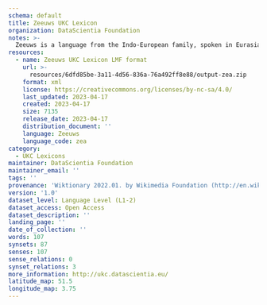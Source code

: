 ```yaml
---
schema: default
title: Zeeuws UKC Lexicon
organization: DataScientia Foundation
notes: >-
  Zeeuws is a language from the Indo-European family, spoken in Eurasia. The UKC Lexicon of Zeeuws is represented as a lexico-semantic network. It consists of words, word senses, synsets, as well as sense-level and synset-level relationships.
resources:
  - name: Zeeuws UKC Lexicon LMF format
    url: >-
      resources/6dfd85be-3a11-4d56-836a-76a492ff8e88/output-zea.zip
    format: xml
    license: https://creativecommons.org/licenses/by-nc-sa/4.0/
    last_updated: 2023-04-17
    created: 2023-04-17
    size: 7135
    release_date: 2023-04-17
    distribution_document: ''
    language: Zeeuws
    language_code: zea
category:
  - UKC Lexicons
maintainer: DataScientia Foundation
maintainer_email: ''
tags: ''
provenance: 'Wiktionary 2022.01. by Wikimedia Foundation (http://en.wiktionary.org); CogNet 2.1 by Khuyagbaatar Batsuren, National University of Mongolia (http://cognet.ukc.disi.unitn.it); Princeton WordNet 2.1 by Princeton University (https://wordnet.princeton.edu)'
version: '1.0'
dataset_level: Language Level (L1-2)
dataset_access: Open Access
dataset_description: ''
landing_page: ''
date_of_collection: ''
words: 107
synsets: 87
senses: 107
sense_relations: 0
synset_relations: 3
more_information: http://ukc.datascientia.eu/
latitude_map: 51.5
longitude_map: 3.75
---
```

